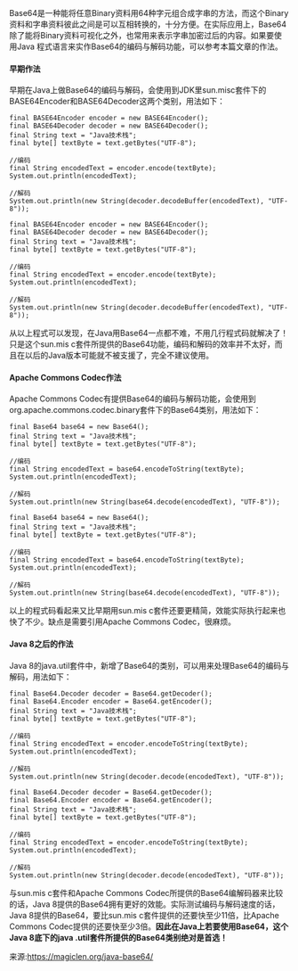 Base64是一种能将任意Binary资料用64种字元组合成字串的方法，而这个Binary资料和字串资料彼此之间是可以互相转换的，十分方便。在实际应用上，Base64除了能将Binary资料可视化之外，也常用来表示字串加密过后的内容。如果要使用Java 程式语言来实作Base64的编码与解码功能，可以参考本篇文章的作法。

#### 早期作法

早期在Java上做Base64的编码与解码，会使用到JDK里sun.misc套件下的BASE64Encoder和BASE64Decoder这两个类别，用法如下：

```
final BASE64Encoder encoder = new BASE64Encoder();
final BASE64Decoder decoder = new BASE64Decoder();
final String text = "Java技术栈";
final byte[] textByte = text.getBytes("UTF-8");

//编码
final String encodedText = encoder.encode(textByte);
System.out.println(encodedText);

//解码
System.out.println(new String(decoder.decodeBuffer(encodedText), "UTF-8"));

final BASE64Encoder encoder = new BASE64Encoder();
final BASE64Decoder decoder = new BASE64Decoder();
final String text = "Java技术栈";
final byte[] textByte = text.getBytes("UTF-8");

//编码
final String encodedText = encoder.encode(textByte);
System.out.println(encodedText);

//解码
System.out.println(new String(decoder.decodeBuffer(encodedText), "UTF-8"));
```


从以上程式可以发现，在Java用Base64一点都不难，不用几行程式码就解决了！只是这个sun.mis c套件所提供的Base64功能，编码和解码的效率并不太好，而且在以后的Java版本可能就不被支援了，完全不建议使用。

#### Apache Commons Codec作法

Apache Commons Codec有提供Base64的编码与解码功能，会使用到org.apache.commons.codec.binary套件下的Base64类别，用法如下：

```
final Base64 base64 = new Base64();
final String text = "Java技术栈";
final byte[] textByte = text.getBytes("UTF-8");

//编码
final String encodedText = base64.encodeToString(textByte);
System.out.println(encodedText);

//解码
System.out.println(new String(base64.decode(encodedText), "UTF-8"));

final Base64 base64 = new Base64();
final String text = "Java技术栈";
final byte[] textByte = text.getBytes("UTF-8");

//编码
final String encodedText = base64.encodeToString(textByte);
System.out.println(encodedText);

//解码
System.out.println(new String(base64.decode(encodedText), "UTF-8"));
```

以上的程式码看起来又比早期用sun.mis c套件还要更精简，效能实际执行起来也快了不少。缺点是需要引用Apache Commons Codec，很麻烦。

#### Java 8之后的作法

Java 8的java.util套件中，新增了Base64的类别，可以用来处理Base64的编码与解码，用法如下：

```
final Base64.Decoder decoder = Base64.getDecoder();
final Base64.Encoder encoder = Base64.getEncoder();
final String text = "Java技术栈";
final byte[] textByte = text.getBytes("UTF-8");

//编码
final String encodedText = encoder.encodeToString(textByte);
System.out.println(encodedText);

//解码
System.out.println(new String(decoder.decode(encodedText), "UTF-8"));

final Base64.Decoder decoder = Base64.getDecoder();
final Base64.Encoder encoder = Base64.getEncoder();
final String text = "Java技术栈";
final byte[] textByte = text.getBytes("UTF-8");

//编码
final String encodedText = encoder.encodeToString(textByte);
System.out.println(encodedText);

//解码
System.out.println(new String(decoder.decode(encodedText), "UTF-8"));
```


与sun.mis c套件和Apache Commons Codec所提供的Base64编解码器来比较的话，Java 8提供的Base64拥有更好的效能。实际测试编码与解码速度的话，Java 8提供的Base64，要比sun.mis c套件提供的还要快至少11倍，比Apache Commons Codec提供的还要快至少3倍。**因此在Java上若要使用Base64，这个Java 8底下的java .util套件所提供的Base64类别绝对是首选！**

来源:https://magiclen.org/java-base64/